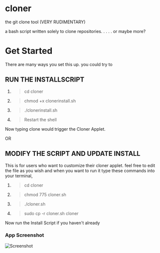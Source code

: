 # cloner

the git clone tool
(VERY RUDIMENTARY)

a bash script written solely to clone repositories.
.
.
.
.
or maybe more?

Get Started
===========
There are many ways you set this up.
you could try to 

RUN THE INSTALLSCRIPT
-------------------------------
1. > cd cloner
2. > chmod +x clonerinstall.sh
3. > ./clonerinstall.sh
4. > Restart the shell

Now typing clone would trigger the Cloner Applet.

OR

MODIFY THE SCRIPT AND UPDATE INSTALL
------------------------------------
This is for users who want to customize their cloner applet.
feel free to edit the file as you wish and when you want to run it
type these commands into your terminal,

1. > cd cloner
2. > chmod 775 cloner.sh
3. > ./cloner.sh
4. > sudo cp -r cloner.sh cloner

Now run the Install Script if you haven't already



### App Screenshot
![Screenshot](https://user-images.githubusercontent.com/32483252/57973194-b0e62580-79c2-11e9-9f18-2f9f3dcefa32.png)
